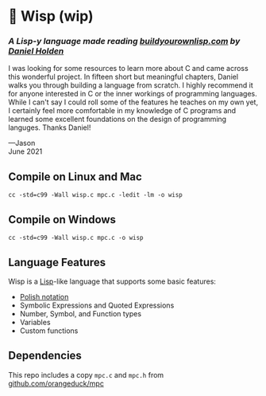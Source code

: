 # 👻 Wisp (wip)
### ***A Lisp-y language made reading [buildyourownlisp.com](http://www.buildyourownlisp.com/) by [Daniel Holden](https://github.com/orangeduck)***

I was looking for some resources to learn more about C and came across this wonderful project. In fifteen short but meaningful chapters, Daniel walks you through building a language from scratch. I highly recommend it for anyone interested in C or the inner workings of programming languages. While I can't say I could roll some of the features he teaches on my own yet, I certainly feel more comfortable in my knowledge of C programs and learned some excellent foundations on the design of programming languges. Thanks Daniel!

—Jason  
June 2021

## Compile on Linux and Mac
```
cc -std=c99 -Wall wisp.c mpc.c -ledit -lm -o wisp
```
## Compile on Windows
```
cc -std=c99 -Wall wisp.c mpc.c -o wisp
```

## Language Features
Wisp is a [Lisp](https://en.wikipedia.org/wiki/Lisp_(programming_language))-like language that supports some basic features:
- [Polish notation](https://en.wikipedia.org/wiki/Polish_notation)
- Symbolic Expressions and Quoted Expressions
- Number, Symbol, and Function types
- Variables
- Custom functions


## Dependencies
This repo includes a copy `mpc.c` and `mpc.h` from [github.com/orangeduck/mpc](https://github.com/orangeduck/mpc)
